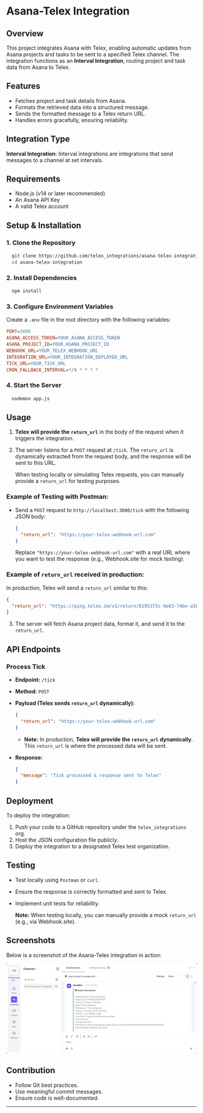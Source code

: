 # Asana-Telex Integration

## Overview
This project integrates Asana with Telex, enabling automatic updates from Asana projects and tasks to be sent to a specified Telex channel. The integration functions as an **Interval Integration**, routing project and task data from Asana to Telex.

## Features
- Fetches project and task details from Asana.
- Formats the retrieved data into a structured message.
- Sends the formatted message to a Telex return URL.
- Handles errors gracefully, ensuring reliability.

## Integration Type
**Interval Integration**: Interval integrations are integrations that send messages to a channel at set intervals.

## Requirements
- Node.js (v14 or later recommended)
- An Asana API Key
- A valid Telex account

## Setup & Installation

### 1. Clone the Repository
```bash
  git clone https://github.com/telex_integrations/asana-telex-integration.git
  cd asana-telex-integration
```

### 2. Install Dependencies
```bash
  npm install
```

### 3. Configure Environment Variables
Create a `.env` file in the root directory with the following variables:
```ini
PORT=3000
ASANA_ACCESS_TOKEN=YOUR_ASANA_ACCESS_TOKEN
ASANA_PROJECT_ID=YOUR_ASANA_PROJECT_ID
WEBHOOK_URL=YOUR_TELEX_WEBHOOK_URL
INTEGRATION_URL=YOUR_INTEGRATION_DEPLOYED_URL
TICK_URL=YOUR_TICK_URL
CRON_FALLBACK_INTERVAL=*/9 * * * *
```

### 4. Start the Server
```bash
  nodemon app.js
```

## Usage
1. **Telex will provide the `return_url`** in the body of the request when it triggers the integration.
2. The server listens for a `POST` request at `/tick`. The `return_url` is dynamically extracted from the request body, and the response will be sent to this URL.
   
   When testing locally or simulating Telex requests, you can manually provide a `return_url` for testing purposes.

### Example of Testing with Postman:
- Send a `POST` request to `http://localhost:3000/tick` with the following JSON body:
  ```json
  {
    "return_url": "https://your-telex-webhook-url.com"
  }
  ```
  Replace `"https://your-telex-webhook-url.com"` with a real URL where you want to test the response (e.g., Webhook.site for mock testing).

### Example of `return_url` received in production:
In production, Telex will send a `return_url` similar to this:
```json
{
  "return_url": "https://ping.telex.im/v1/return/0195373c-9e03-74be-a5bf-744871fb3b6e"
}
```

3. The server will fetch Asana project data, format it, and send it to the `return_url`.

## API Endpoints

### **Process Tick**
- **Endpoint:** `/tick`
- **Method:** `POST`
- **Payload (Telex sends `return_url` dynamically):**
  ```json
  {
    "return_url": "https://your-telex-webhook-url.com"
  }
  ```
  - **Note:** In production, **Telex will provide the `return_url` dynamically**. This `return_url` is where the processed data will be sent.

- **Response:**
  ```json
  {
    "message": "Tick processed & response sent to Telex"
  }
  ```

## Deployment
To deploy the integration:
1. Push your code to a GitHub repository under the `telex_integrations` org.
2. Host the JSON configuration file publicly.
3. Deploy the integration to a designated Telex test organization.

## Testing
- Test locally using `Postman` or `curl`.
- Ensure the response is correctly formatted and sent to Telex.
- Implement unit tests for reliability.
  
  **Note:** When testing locally, you can manually provide a mock `return_url` (e.g., via Webhook.site).

## Screenshots
Below is a screenshot of the Asana-Telex integration in action:

![Asana-Telex Integration](images/asana-telex-integration-image.png)

## Contribution
- Follow Git best practices.
- Use meaningful commit messages.
- Ensure code is well-documented.

---
